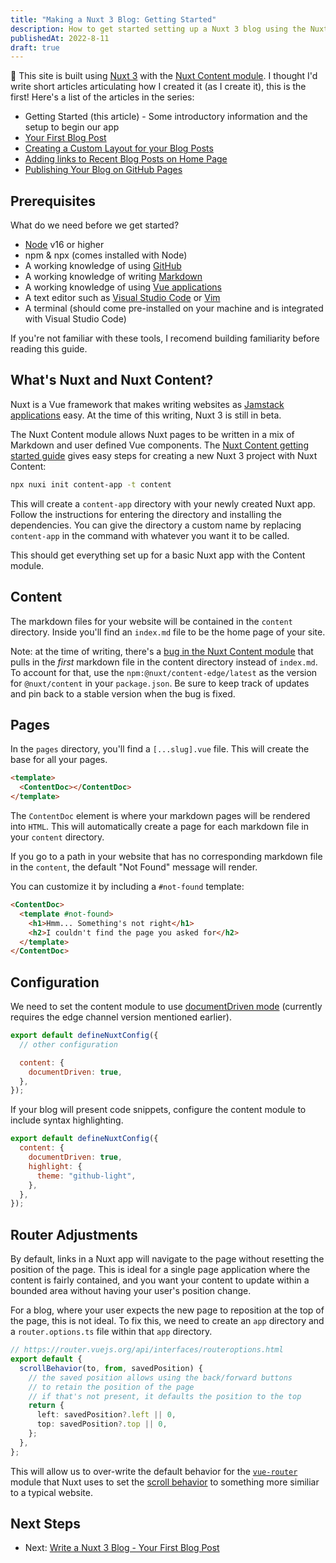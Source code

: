 ```yaml
---
title: "Making a Nuxt 3 Blog: Getting Started"
description: How to get started setting up a Nuxt 3 blog using the Nuxt Content module.
publishedAt: 2022-8-11
draft: true
---
```


:wave: This site is built using [Nuxt 3](https://v3.nuxtjs.org/) with the [Nuxt Content module](https://content.nuxtjs.org/). I thought I'd write short articles articulating how I created it (as I create it), this is the first! Here's a list of the articles in the series:

- Getting Started (this article) - Some introductory information and the setup to begin our app
- [Your First Blog Post](./write-a-nuxt-3-blog-part-2)
- [Creating a Custom Layout for your Blog Posts](./write-a-nuxt-3-blog-part-3)
- [Adding links to Recent Blog Posts on Home Page](./write-a-nuxt-3-blog-part-4)
- [Publishing Your Blog on GitHub Pages](./write-a-nuxt-3-blog-part-5)

## Prerequisites

What do we need before we get started?

- [Node](https://nodejs.org/en/) v16 or higher
- npm & npx (comes installed with Node)
- A working knowledge of using [GitHub](https://github.com/)
- A working knowledge of writing [Markdown](https://www.markdownguide.org/)
- A working knowledge of using [Vue applications](https://vuejs.org/)
- A text editor such as [Visual Studio Code](https://code.visualstudio.com/) or [Vim](https://www.vim.org/)
- A terminal (should come pre-installed on your machine and is integrated with Visual Studio Code)

If you're not familiar with these tools, I recomend building familiarity before reading this guide.

## What's Nuxt and Nuxt Content?

Nuxt is a Vue framework that makes writing websites as [Jamstack applications](https://jamstack.org/) easy. At the time of this writing, Nuxt 3 is still in beta.

The Nuxt Content module allows Nuxt pages to be written in a mix of Markdown and user defined Vue components. The [Nuxt Content getting started guide](https://content.nuxtjs.org/get-started) gives easy steps for creating a new Nuxt 3 project with Nuxt Content:

```bash
npx nuxi init content-app -t content
```

This will create a `content-app` directory with your newly created Nuxt app. Follow the instructions for entering the directory and installing the dependencies. You can give the directory a custom name by replacing `content-app` in the command with whatever you want it to be called.

This should get everything set up for a basic Nuxt app with the Content module.

## Content

The markdown files for your website will be contained in the `content` directory. Inside you'll find an `index.md` file to be the home page of your site.

Note: at the time of writing, there's a [bug in the Nuxt Content module](https://github.com/nuxt/content/issues/1237) that pulls in the _first_ markdown file in the content directory instead of `index.md`. To account for that, use the `npm:@nuxt/content-edge/latest` as the version for `@nuxt/content` in your `package.json`. Be sure to keep track of updates and pin back to a stable version when the bug is fixed.

## Pages

In the `pages` directory, you'll find a `[...slug].vue` file. This will create the base for all your pages.

```html
<template>
  <ContentDoc></ContentDoc>
</template>
```

The `ContentDoc` element is where your markdown pages will be rendered into `HTML`. This will automatically create a page for each markdown file in your `content` directory.

If you go to a path in your website that has no corresponding markdown file in the `content`, the default "Not Found" message will render.

You can customize it by including a `#not-found` template:

```html
<ContentDoc>
  <template #not-found>
    <h1>Hmm... Something's not right</h1>
    <h2>I couldn't find the page you asked for</h2>
  </template>
</ContentDoc>
```

## Configuration

We need to set the content module to use [documentDriven mode](https://content.nuxtjs.org/guide/writing/document-driven/) (currently requires the edge channel version mentioned earlier).

```js
export default defineNuxtConfig({
  // other configuration

  content: {
    documentDriven: true,
  },
});
```

If your blog will present code snippets, configure the content module to include syntax highlighting.

```js
export default defineNuxtConfig({
  content: {
    documentDriven: true,
    highlight: {
      theme: "github-light",
    },
  },
});
```

## Router Adjustments

By default, links in a Nuxt app will navigate to the page without resetting the position of the page. This is ideal for a single page application where the content is fairly contained, and you want your content to update within a bounded area without having your user's position change.

For a blog, where your user expects the new page to reposition at the top of the page, this is not ideal. To fix this, we need to create an `app` directory and a `router.options.ts` file within that `app` directory.

```ts
// https://router.vuejs.org/api/interfaces/routeroptions.html
export default {
  scrollBehavior(to, from, savedPosition) {
    // the saved position allows using the back/forward buttons
    // to retain the position of the page
    // if that's not present, it defaults the position to the top
    return {
      left: savedPosition?.left || 0,
      top: savedPosition?.top || 0,
    };
  },
};
```

This will allow us to over-write the default behavior for the [`vue-router`](https://router.vuejs.org/) module that Nuxt uses to set the [scroll behavior](https://router.vuejs.org/guide/advanced/scroll-behavior.html) to something more similiar to a typical website.

## Next Steps

- Next: [Write a Nuxt 3 Blog - Your First Blog Post](/blog/write-a-nuxt-3-blog-part-2)
